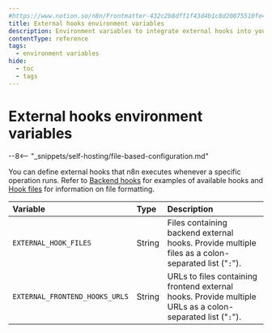 ```yaml
---
#https://www.notion.so/n8n/Frontmatter-432c2b8dff1f43d4b1c8d20075510fe4
title: External hooks environment variables
description: Environment variables to integrate external hooks into your self-hosted n8n instance. 
contentType: reference
tags:
  - environment variables
hide:
  - toc
  - tags
---
```


# External hooks environment variables

--8<-- "_snippets/self-hosting/file-based-configuration.md"

You can define external hooks that n8n executes whenever a specific operation runs. Refer to [Backend hooks](/embed/configuration/#backend-hooks) for examples of available hooks and [Hook files](/embed/configuration/#hook-files_1) for information on file formatting. 

| Variable | Type  | Description |
| :------- | :---- | :---------- |
| `EXTERNAL_HOOK_FILES` | String | Files containing backend external hooks. Provide multiple files as a colon-separated list ("`:`"). |
| `EXTERNAL_FRONTEND_HOOKS_URLS` | String | URLs to files containing frontend external hooks. Provide multiple URLs as a colon-separated list ("`:`"). |